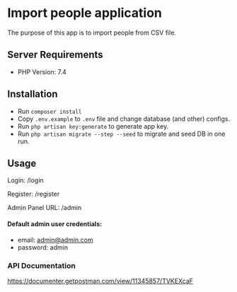 # Import people application

The purpose of this app is to import people from CSV file. 

## Server Requirements

- PHP Version: 7.4
 
## Installation

- Run `composer install`
- Copy `.env.example` to `.env` file and change database (and other) configs.
- Run `php artisan key:generate` to generate app key.
- Run `php artisan migrate --step --seed` to migrate and seed DB in one run.

## Usage

Login: /login

Register: /register

Admin Panel URL: /admin
 
#### Default admin user credentials: 
- email: admin@admin.com
- password: admin

### API Documentation
https://documenter.getpostman.com/view/11345857/TVKEXcaF
